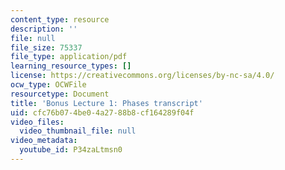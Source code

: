 ```yaml
---
content_type: resource
description: ''
file: null
file_size: 75337
file_type: application/pdf
learning_resource_types: []
license: https://creativecommons.org/licenses/by-nc-sa/4.0/
ocw_type: OCWFile
resourcetype: Document
title: 'Bonus Lecture 1: Phases transcript'
uid: cfc76b07-4be0-4a27-88b8-cf164289f04f
video_files:
  video_thumbnail_file: null
video_metadata:
  youtube_id: P34zaLtmsn0
---
```

